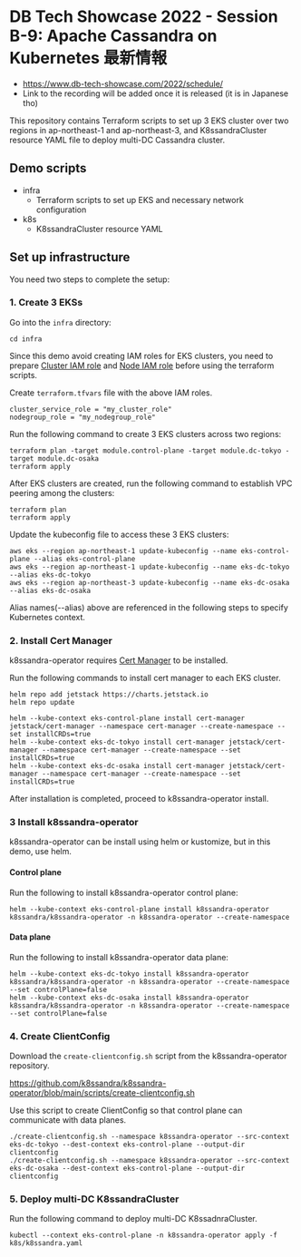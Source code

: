 # DB Tech Showcase 2022 - Session B-9: Apache Cassandra on Kubernetes 最新情報

- https://www.db-tech-showcase.com/2022/schedule/
- Link to the recording will be added once it is released (it is in Japanese tho)


This repository contains Terraform scripts to set up 3 EKS cluster over two regions in ap-northeast-1 and ap-northeast-3,
and K8ssandraCluster resource YAML file to deploy multi-DC Cassandra cluster.

## Demo scripts

- infra
    - Terraform scripts to set up EKS and necessary network configuration
- k8s
    - K8ssandraCluster resource YAML

## Set up infrastructure

You need two steps to complete the setup:

### 1. Create 3 EKSs

Go into the `infra` directory:

```
cd infra
```

Since this demo avoid creating IAM roles for EKS clusters, you need to prepare [Cluster IAM role](https://docs.aws.amazon.com/eks/latest/userguide/service_IAM_role.html) and [Node IAM role](https://docs.aws.amazon.com/eks/latest/userguide/create-node-role.html) before using the terraform scripts.

Create `terraform.tfvars` file with the above IAM roles.

```
cluster_service_role = "my_cluster_role"
nodegroup_role = "my_nodegroup_role"
```

Run the following command to create 3 EKS clusters across two regions:

```
terraform plan -target module.control-plane -target module.dc-tokyo -target module.dc-osaka
terraform apply
```

After EKS clusters are created, run the following command to establish VPC peering among the clusters:

```
terraform plan
terraform apply
```

Update the kubeconfig file to access these 3 EKS clusters:

```
aws eks --region ap-northeast-1 update-kubeconfig --name eks-control-plane --alias eks-control-plane
aws eks --region ap-northeast-1 update-kubeconfig --name eks-dc-tokyo --alias eks-dc-tokyo
aws eks --region ap-northeast-3 update-kubeconfig --name eks-dc-osaka --alias eks-dc-osaka
```

Alias names(--alias) above are referenced in the following steps to specify Kubernetes context.

### 2. Install Cert Manager

k8ssandra-operator requires [Cert Manager](https://cert-manager.io/) to be installed.

Run the following commands to install cert manager to each EKS cluster.

```
helm repo add jetstack https://charts.jetstack.io
helm repo update

helm --kube-context eks-control-plane install cert-manager jetstack/cert-manager --namespace cert-manager --create-namespace --set installCRDs=true
helm --kube-context eks-dc-tokyo install cert-manager jetstack/cert-manager --namespace cert-manager --create-namespace --set installCRDs=true
helm --kube-context eks-dc-osaka install cert-manager jetstack/cert-manager --namespace cert-manager --create-namespace --set installCRDs=true
```

After installation is completed, proceed to k8ssandra-operator install.

### 3 Install k8ssandra-operator

k8ssandra-operator can be install using helm or kustomize, but in this demo, use helm.

#### Control plane

Run the following to install k8ssandra-operator control plane:

```
helm --kube-context eks-control-plane install k8ssandra-operator k8ssandra/k8ssandra-operator -n k8ssandra-operator --create-namespace
```

#### Data plane

Run the following to install k8ssandra-operator data plane:

```
helm --kube-context eks-dc-tokyo install k8ssandra-operator k8ssandra/k8ssandra-operator -n k8ssandra-operator --create-namespace --set controlPlane=false
helm --kube-context eks-dc-osaka install k8ssandra-operator k8ssandra/k8ssandra-operator -n k8ssandra-operator --create-namespace --set controlPlane=false
```

### 4. Create ClientConfig

Download the `create-clientconfig.sh` script from the k8ssandra-operator repository.

https://github.com/k8ssandra/k8ssandra-operator/blob/main/scripts/create-clientconfig.sh

Use this script to create ClientConfig so that control plane can communicate with data planes.

```
./create-clientconfig.sh --namespace k8ssandra-operator --src-context eks-dc-tokyo --dest-context eks-control-plane --output-dir clientconfig
./create-clientconfig.sh --namespace k8ssandra-operator --src-context eks-dc-osaka --dest-context eks-control-plane --output-dir clientconfig
```

### 5. Deploy multi-DC K8ssandraCluster

Run the following command to deploy multi-DC K8ssadnraCluster.

```
kubectl --context eks-control-plane -n k8ssandra-operator apply -f k8s/k8ssandra.yaml 
```